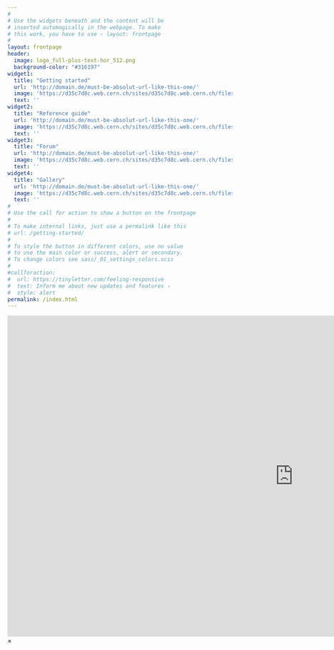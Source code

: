 ```yaml
---
#
# Use the widgets beneath and the content will be
# inserted automagically in the webpage. To make
# this work, you have to use › layout: frontpage
#
layout: frontpage
header:
  image: logo_full-plus-text-hor_512.png
  background-color: "#316197"
widget1:
  title: "Getting started"
  url: 'http://domain.de/must-be-absolut-url-like-this-one/'
  image: 'https://d35c7d8c.web.cern.ch/sites/d35c7d8c.web.cern.ch/files/styles/home_button/public/imageblock/PH-ROOT-icons-4.png'
  text: ''
widget2:
  title: "Reference guide"
  url: 'http://domain.de/must-be-absolut-url-like-this-one/'
  image: 'https://d35c7d8c.web.cern.ch/sites/d35c7d8c.web.cern.ch/files/styles/home_button/public/imageblock/PH-ROOT-icons-3.png'
  text: ''
widget3:
  title: "Forum"
  url: 'http://domain.de/must-be-absolut-url-like-this-one/'
  image: 'https://d35c7d8c.web.cern.ch/sites/d35c7d8c.web.cern.ch/files/styles/home_button/public/imageblock/PH-ROOT-icons-5.png'
  text: ''
widget4:
  title: "Gallery"
  url: 'http://domain.de/must-be-absolut-url-like-this-one/'
  image: 'https://d35c7d8c.web.cern.ch/sites/d35c7d8c.web.cern.ch/files/styles/home_button/public/imageblock/PH-ROOT-icons-9.png'
  text: ''
#
# Use the call for action to show a button on the frontpage
#
# To make internal links, just use a permalink like this
# url: /getting-started/
#
# To style the button in different colors, use no value
# to use the main color or success, alert or secondary.
# To change colors see sass/_01_settings_colors.scss
#
#callforaction:
#  url: https://tinyletter.com/feeling-responsive
#  text: Inform me about new updates and features ›
#  style: alert
permalink: /index.html
---
```

<div id="videoModal" class="reveal-modal large" data-reveal="">
  <div class="flex-video widescreen vimeo" style="display: block;">
    <iframe width="1280" height="720" src="https://www.youtube.com/embed/3b5zCFSmVvU" frameborder="0" allowfullscreen></iframe>
  </div>
  <a class="close-reveal-modal">&#215;</a>
</div>
